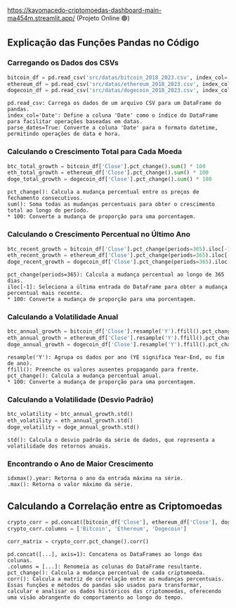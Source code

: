 https://kayomacedo-criptomoedas-dashboard-main-ma454m.streamlit.app/  (Projeto Online 🟢)

## Explicação das Funções Pandas no Código

### Carregando os Dados dos CSVs

```python
bitcoin_df = pd.read_csv('src/datas/bitcoin_2018_2023.csv', index_col='Date', parse_dates=True)
ethereum_df = pd.read_csv('src/datas/ethereum_2018_2023.csv', index_col='Date', parse_dates=True)
dogecoin_df = pd.read_csv('src/datas/dogecoin_2018_2023.csv', index_col='Date', parse_dates=True)
```
```
pd.read_csv: Carrega os dados de um arquivo CSV para um DataFrame do pandas.
index_col='Date': Define a coluna 'Date' como o índice do DataFrame para facilitar operações baseadas em datas.
parse_dates=True: Converte a coluna 'Date' para o formato datetime, permitindo operações de data e hora.
```
### Calculando o Crescimento Total para Cada Moeda

```python
btc_total_growth = bitcoin_df['Close'].pct_change().sum() * 100
eth_total_growth = ethereum_df['Close'].pct_change().sum() * 100
doge_total_growth = dogecoin_df['Close'].pct_change().sum() * 100
```
```
pct_change(): Calcula a mudança percentual entre os preços de fechamento consecutivos.
sum(): Soma todas as mudanças percentuais para obter o crescimento total ao longo do período.
* 100: Converte a mudança de proporção para uma porcentagem.
```
### Calculando o Crescimento Percentual no Último Ano

```python
btc_recent_growth = bitcoin_df['Close'].pct_change(periods=365).iloc[-1] * 100
eth_recent_growth = ethereum_df['Close'].pct_change(periods=365).iloc[-1] * 100
doge_recent_growth = dogecoin_df['Close'].pct_change(periods=365).iloc[-1] * 100
```

```
pct_change(periods=365): Calcula a mudança percentual ao longo de 365 dias.
iloc[-1]: Seleciona a última entrada do DataFrame para obter a mudança percentual mais recente.
* 100: Converte a mudança de proporção para uma porcentagem.
```
### Calculando a Volatilidade Anual

```python
btc_annual_growth = bitcoin_df['Close'].resample('Y').ffill().pct_change() * 100
eth_annual_growth = ethereum_df['Close'].resample('Y').ffill().pct_change() * 100
doge_annual_growth = dogecoin_df['Close'].resample('Y').ffill().pct_change() * 100
```
```
resample('Y'): Agrupa os dados por ano (YE significa Year-End, ou fim de ano).
ffill(): Preenche os valores ausentes propagando para frente.
pct_change(): Calcula a mudança percentual anual.
* 100: Converte a mudança de proporção para uma porcentagem.
```
### Calculando a Volatilidade (Desvio Padrão)

```python
btc_volatility = btc_annual_growth.std()
eth_volatility = eth_annual_growth.std()
doge_volatility = doge_annual_growth.std()
```
```
std(): Calcula o desvio padrão da série de dados, que representa a volatilidade dos retornos anuais.
```
### Encontrando o Ano de Maior Crescimento

```
idxmax().year: Retorna o ano da entrada máxima na série.
.max(): Retorna o valor máximo da série.
```
## Calculando a Correlação entre as Criptomoedas

```python
crypto_corr = pd.concat([bitcoin_df['Close'], ethereum_df['Close'], dogecoin_df['Close']], axis=1)
crypto_corr.columns = ['Bitcoin', 'Ethereum', 'Dogecoin']

corr_matrix = crypto_corr.pct_change().corr()
```
```
pd.concat([...], axis=1): Concatena os DataFrames ao longo das colunas.
.columns = [...]: Renomeia as colunas do DataFrame resultante.
pct_change(): Calcula a mudança percentual de cada criptomoeda.
corr(): Calcula a matriz de correlação entre as mudanças percentuais.
Essas funções e métodos do pandas são usados para transformar, calcular e analisar os dados históricos das criptomoedas, oferecendo uma visão abrangente do comportamento ao longo do tempo.
```
